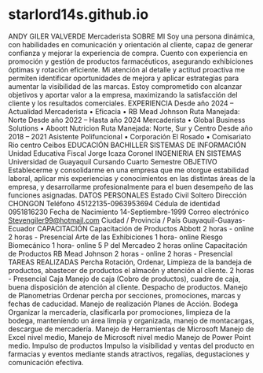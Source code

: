 # starlord14s.github.io
ANDY GILER VALVERDE
Mercaderista
SOBRE MI
Soy una persona dinámica, con habilidades en comunicación y
orientación al cliente, capaz de generar confianza y mejorar la
experiencia de compra. Cuento con experiencia en promoción y
gestión de productos farmacéuticos, asegurando exhibiciones
óptimas y rotación eficiente. Mi atención al detalle y actitud
proactiva me permiten identificar oportunidades de mejora y
aplicar estrategias para aumentar la visibilidad de las marcas.
Estoy comprometido con alcanzar objetivos y aportar valor a la
empresa, maximizando la satisfacción del cliente y los resultados
comerciales.
EXPERIENCIA
Desde año 2024 – Actualidad
Mercaderista • Eficacia • RB Mead Johnson
Ruta Manejada: Norte
Desde año 2022 – Hasta año 2024
Mercaderista • Global Business Solutions • Aboott Nutricion
Ruta Manejada: Norte, Sur y Centro
Desde año 2018 – 2021
Asistente Polifuncional • Corporación El Rosado • Comisariato
Rio centro Ceibos
EDUCACIÓN
BACHILLER SISTEMAS DE INFORMACIÓN
Unidad Educativa Fiscal Jorge Icaza Coronel
INGENIERIA EN SISTEMAS
Universidad de Guayaquil
Cursando Cuarto Semestre
OBJETIVO
Establecerme y consolidarme
en una empresa que me
otorgue estabilidad laboral,
aplicar mis experiencias y
conocimientos en las distintas
áreas de la empresa, y
desarrollarme
profesionalmente para el
buen desempeño de las
funciones asignadas.
DATOS
PERSONALES
Estado Civil
Soltero
Dirección
CHONGON
Teléfono
45122135-0963953694
Cédula de identidad
0951816230
Fecha de Nacimiento
14-Septiembre-1999
Correo electrónico
Stevengiler99@hotmail.com
Ciudad / Provincia / País
Guayaquil-Guayas-Ecuador
CAPACITACIÓN
Capacitación de Productos Abbott
2 horas - online
2 horas - Presencial
Arte de las Exhibiciones
1 hora- online
Riesgo Biomecánico
1 hora- online
5 P del Mercadeo
2 horas online
Capacitación de Productos RB Mead Johnson
2 horas - online
2 horas - Presencial
TAREAS REALIZADAS
Percha
Rotación, Ordenar, Limpieza de la bandeja de productos,
abastecer de productos el almacén y atención al cliente. 2 horas -
Presencial
Caja
Manejo de caja (Cobro de productos), cuadre de caja, buena
disposición de atención al cliente. Despacho de productos.
Manejo de Planometrias
Ordenar percha por secciones, promociones, marcas y fechas de
caducidad. Manejo de realización Planes de Acción.
Bodega
Organizar la mercadería, clasificarla por promociones, limpieza
de la bodega, manteniendo un área limpia y organizada, manejo
de montacargas, descargue de mercadería.
Manejo de Herramientas de Microsoft
Manejo de Excel nivel medio,
Manejo de Microsoft nivel medio
Manejo de Power Point medio.
Impulso de productos
Impulso la visibilidad y ventas del producto en farmacias y
eventos mediante stands atractivos, regalías, degustaciones y
comunicación efectiva.
